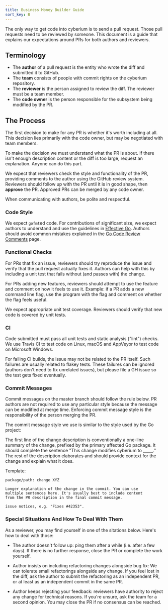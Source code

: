 ```yaml
---
title: Business Money Builder Guide
sort_key: B
---
```


The only way to get code into cyberium is to send a pull request. Those pull requests
need to be reviewed by someone. This document is a guide that explains our expectations
around PRs for both authors and reviewers.

## Terminology

* The **author** of a pull request is the entity who wrote the diff and submitted it to
  GitHub.
* The **team** consists of people with commit rights on the cyberium repository.
* The **reviewer** is the person assigned to review the diff. The reviewer must be a team
  member.
* The **code owner** is the person responsible for the subsystem being modified by the PR.

## The Process

The first decision to make for any PR is whether it's worth including at all. This
decision lies primarily with the code owner, but may be negotiated with team members.

To make the decision we must understand what the PR is about. If there isn't enough
description content or the diff is too large, request an explanation. Anyone can do this
part.

We expect that reviewers check the style and functionality of the PR, providing comments
to the author using the GitHub review system. Reviewers should follow up with the PR until
it is in good shape, then **approve** the PR. Approved PRs can be merged by any code owner.

When communicating with authors, be polite and respectful.

### Code Style

We expect `gofmt`ed code. For contributions of significant size, we expect authors to
understand and use the guidelines in [Effective Go][effgo]. Authors should avoid common
mistakes explained in the [Go Code Review Comments][revcomment] page.

### Functional Checks

For PRs that fix an issue, reviewers should try reproduce the issue and verify that the
pull request actually fixes it. Authors can help with this by including a unit test that
fails without (and passes with) the change.

For PRs adding new features, reviewers should attempt to use the feature and comment on
how it feels to use it. Example: if a PR adds a new command line flag, use the program
with the flag and comment on whether the flag feels useful.

We expect appropriate unit test coverage. Reviewers should verify that new code is covered
by unit tests.

### CI

Code submitted must pass all unit tests and static analysis ("lint") checks. We use Travis
CI to test code on Linux, macOS and AppVeyor to test code on Microsoft Windows.

For failing CI builds, the issue may not be related to the PR itself. Such failures are
usually related to flakey tests. These failures can be ignored (authors don't need to fix
unrelated issues), but please file a GH issue so the test gets fixed eventually.

### Commit Messages

Commit messages on the master branch should follow the rule below. PR authors are not
required to use any particular style because the message can be modified at merge time.
Enforcing commit message style is the responsibility of the person merging the PR.

The commit message style we use is similar to the style used by the Go project:

The first line of the change description is conventionally a one-line summary of the
change, prefixed by the primary affected Go package. It should complete the sentence "This
change modifies cyberium to _____." The rest of the description elaborates and should
provide context for the change and explain what it does.

Template:

```text
package/path: change XYZ

Longer explanation of the change in the commit. You can use
multiple sentences here. It's usually best to include content
from the PR description in the final commit message.

issue notices, e.g. "Fixes #42353".
```

### Special Situations And How To Deal With Them

As a reviewer, you may find yourself in one of the sitations below. Here's how to deal
with those:

* The author doesn't follow up: ping them after a while (i.e. after a few days). If there
  is no further response, close the PR or complete the work yourself.

* Author insists on including refactoring changes alongside bug fix: We can tolerate small
  refactorings alongside any change. If you feel lost in the diff, ask the author to
  submit the refactoring as an independent PR, or at least as an independent commit in the
  same PR.

* Author keeps rejecting your feedback: reviewers have authority to reject any change for technical reasons. If you're unsure, ask the team for a second opinion. You may close the PR if no consensus can be reached.

[effgo]: https://golang.org/doc/effective_go.html
[revcomment]: https://github.com/golang/go/wiki/CodeReviewComments
